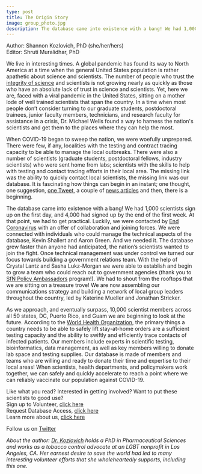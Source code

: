 ```yaml
---
type: post
title: The Origin Story
image: group_photo.jpg
description: The database came into existence with a bang! We had 1,000 scientists sign up on the first day, and 4,000 had signed up by the end of the first week. At that point, we had to get practical.
---
```

<span class="grey-3">Author:</span> Shannon Kozlovich, PhD (she/her/hers)\
<span class="grey-3">Editor:</span> Shruti Muralidhar, PhD

We live in interesting times. A global pandemic has found its way to North America at a time when the general United States population is rather apathetic about science and scientists. The number of people who trust the [integrity of science](https://blogs.scientificamerican.com/observations/dis-trust-in-science/) and scientists is not growing nearly as quickly as those who have an absolute lack of trust in science and scientists. Yet, here we are, faced with a viral pandemic in the United States, sitting on a mother lode of well trained scientists that span the country. In a time when most people don’t consider turning to our graduate students, postdoctoral trainees, junior faculty members, technicians, and research faculty for assistance in a crisis, Dr. Michael Wells found a way to harness the nation's scientists and get them to the places where they can help the most. 

When COVID-19 began to sweep the nation, we were woefully unprepared. There were few, if any, localities with the testing and contract tracing capacity to be able to manage the local outbreaks. There were also a number of scientists (graduate students, postdoctoral fellows, industry scientists) who were sent home from labs; scientists with the skills to help with testing and contact tracing efforts in their local area. The missing link was the ability to quickly contact local scientists, the missing link was our database. It is fascinating how things can begin in an instant; one thought, one suggestion, [one Tweet](https://twitter.com/mfwells5/status/1240359558696009729?s=20), a couple of [news articles](https://covid19sci.org/in-the-news/) and then, there is a beginning. 

The database came into existence with a bang! We had 1,000 scientists sign up on the first day, and 4,000 had signed up by the end of the first week. At that point, we had to get practical. Luckily, we were contacted by [End Coronavirus](https://www.endcoronavirus.org/) with an offer of collaboration and joining forces. We were connected with individuals who could manage the technical aspects of the database, Kevin Shallert and Aaron Green. And we needed it. The database grew faster than anyone had anticipated, the nation’s scientists wanted to join the fight. Once technical management was under control we turned our focus towards building a government relations team. With the help of Crystal Lantz and Sasha Lukz-Morgan we were able to establish and begin to grow a team who could reach out to government agencies (thank you to [SfN Policy Ambassadors](https://www.sfn.org/News-and-Calendar/Neuroscience-Quarterly/Spring-2016/~/link.aspx?_id=6CB36B8B086B4F879E90CC0E357A366F&_z=z) program!). We had to shout from the rooftops that we are sitting on a treasure trove! We are now assembling our communications strategy and building a network of local group leaders throughout the country, led by Katerine Mueller and Jonathan Stricker. 

As we approach, and eventually surpass, 10,000 scientist members across all 50 states, DC, Puerto Rico, and Guam we are beginning to look at the future. According to the [World Health Organization](https://www.who.int/dg/speeches/detail/who-director-general-s-opening-remarks-at-the-media-briefing-on-covid-19--13-april-2020), the primary things a country needs to be able to safely lift stay-at-home orders are a sufficient testing capacity and the ability to swiftly and efficiently trace contacts of infected patients. Our members include experts in scientific testing, bioinformatics, data management, as well as key members willing to donate lab space and testing supplies. Our database is made of members and teams who are willing and ready to donate their time and expertise to their local areas! When scientists, health departments, and policymakers work together, we can safely and quickly accelerate to reach a point where we can reliably vaccinate our population against COVID-19. 

Like what you read? Interested in getting involved? Want to put these scientists to good use?\
Sign up to Volunteer, [click here](https://covid19sci.org/join/)\
Request Database Access, [click here](https://covid19sci.org/access/)\
Learn more about us, [click here](https://covid19sci.org/)

Follow us on [Twitter](https://twitter.com/COVID19_NSVD)

*About the author: [Dr. Kozlovich](https://twitter.com/KozlovichS) holds a PhD in Pharmaceutical Sciences and works as a tobacco control advocate at an LGBT nonprofit in Los Angeles, CA. Her earnest desire to save the world had led to many interesting volunteer efforts that she wholeheartedly supports, including this one.*
